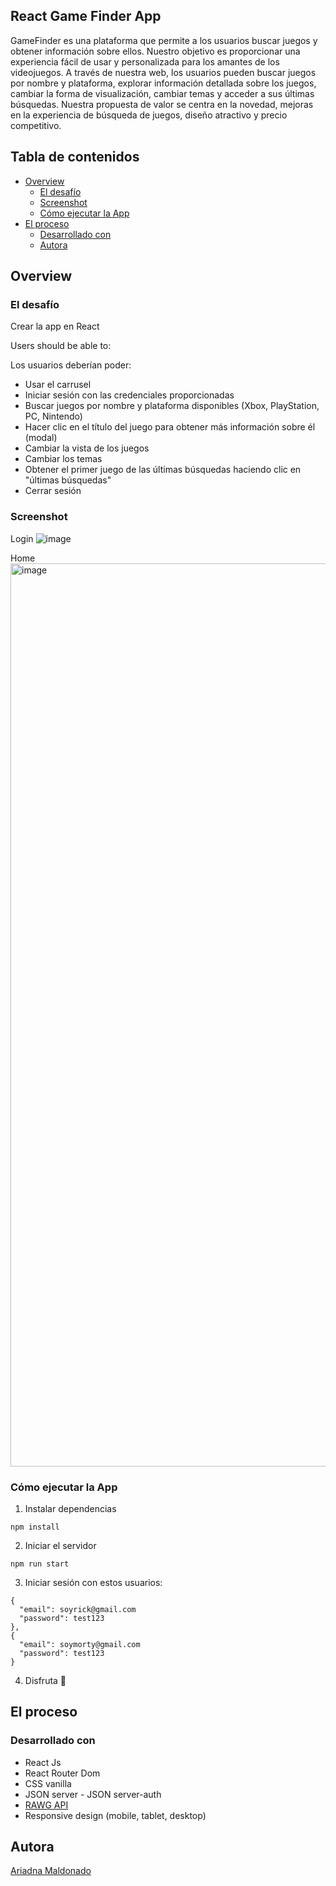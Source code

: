 ## React Game Finder App

GameFinder es una plataforma que permite a los usuarios buscar juegos y obtener información sobre ellos. Nuestro objetivo es proporcionar una experiencia fácil de usar y personalizada para los amantes de los videojuegos. A través de nuestra web, los usuarios pueden buscar juegos por nombre y plataforma, explorar información detallada sobre los juegos, cambiar la forma de visualización, cambiar temas y acceder a sus últimas búsquedas. Nuestra propuesta de valor se centra en la novedad, mejoras en la experiencia de búsqueda de juegos, diseño atractivo y precio competitivo.

## Tabla de contenidos

- [Overview](#overview)
  - [El desafío](#el-desafio)
  - [Screenshot](#screenshot)
  - [Cómo ejecutar la App](#como-ejecutar-la-app)
- [El proceso](#el-proceso)
  - [Desarrollado con](#desarrollado-con)
  - [Autora](#autora)

## Overview

### El desafío

Crear la app en React

Users should be able to:

Los usuarios deberían poder:

- Usar el carrusel
- Iniciar sesión con las credenciales proporcionadas
- Buscar juegos por nombre y plataforma disponibles (Xbox, PlayStation, PC, Nintendo)
- Hacer clic en el título del juego para obtener más información sobre él (modal)
- Cambiar la vista de los juegos
- Cambiar los temas
- Obtener el primer juego de las últimas búsquedas haciendo clic en "últimas búsquedas"
- Cerrar sesión

### Screenshot

Login
![image](https://user-images.githubusercontent.com/115493411/199963516-21b74955-66ae-4af5-87c6-04f34cdef664.png)

Home
<img width="1445" alt="image" src="https://github.com/Amaldonado7/gamefinder/assets/36973958/82e36a4c-ae13-4dd6-9da9-8c9819e3a1ba">


### Cómo ejecutar la App

1. Instalar dependencias

```
npm install
```

2. Iniciar el servidor

```
npm run start
```

3. Iniciar sesión con estos usuarios:

```
{
  "email": soyrick@gmail.com
  "password": test123
},
{
  "email": soymorty@gmail.com
  "password": test123
}

```

4. Disfruta 🚀

## El proceso

### Desarrollado con

- React Js
- React Router Dom
- CSS vanilla
- JSON server - JSON server-auth
- [RAWG API](https://rawg.io/apidocs)
- Responsive design (mobile, tablet, desktop)

## Autora

[Ariadna Maldonado](https://github.com/Amaldonado7)
